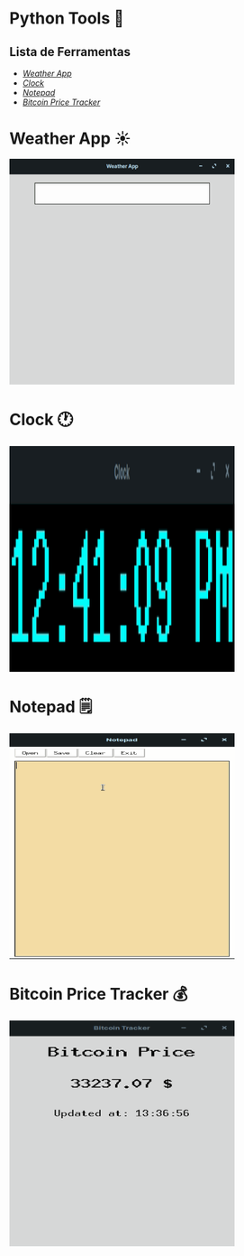 # Python Tools :wrench:



## **Lista de Ferramentas**

* _[Weather App](https://github.com/linharesrocha/PythonTools#weather-app-sunny)_
* _[Clock](https://github.com/linharesrocha/PythonTools#clock-clock1)_
* _[Notepad](https://github.com/linharesrocha/PythonTools#notepad-spiral_notepad)_
* _[Bitcoin Price Tracker](https://github.com/linharesrocha/PythonTools#bitcoin-price-tracker-moneybag)_

# Weather App :sunny:

![](https://github.com/linharesrocha/PythonTools/blob/master/Weather%20App/weather.gif)



# Clock :clock1:

![](https://github.com/linharesrocha/PythonTools/blob/master/Clock/clock2.gif)



# Notepad :spiral_notepad:

![](https://github.com/linharesrocha/PythonTools/blob/master/Notepad/notepad2.gif)



# Bitcoin Price Tracker :moneybag:

![](https://github.com/linharesrocha/PythonTools/blob/master/BitcoinPriceTracker/bitcointracker2.gif)

